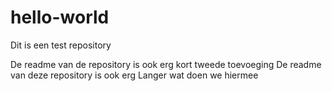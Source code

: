 # hello-world
Dit is een test repository

De readme van de repository is ook erg kort
tweede toevoeging
De readme van deze repository is ook erg Langer
wat doen we hiermee
